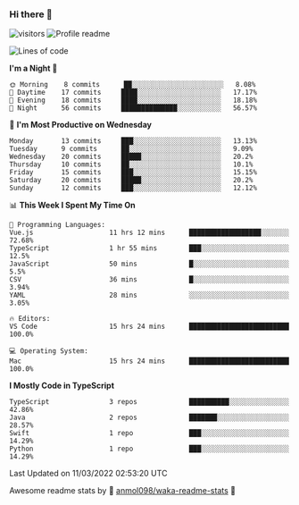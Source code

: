 ### Hi there 👋  
![visitors](https://visitor-badge.laobi.icu/badge?page_id=leverglowh) ![Profile readme](https://github.com/leverglowh/leverglowh/workflows/Profile%20readme/badge.svg?branch=master)

<!--START_SECTION:waka-->
![Lines of code](https://img.shields.io/badge/From%20Hello%20World%20I%27ve%20Written-17%20Thousand%20lines%20of%20code-blue)

**I'm a Night 🦉** 

```text
🌞 Morning    8 commits      ██░░░░░░░░░░░░░░░░░░░░░░░   8.08% 
🌆 Daytime    17 commits     ████░░░░░░░░░░░░░░░░░░░░░   17.17% 
🌃 Evening    18 commits     ████░░░░░░░░░░░░░░░░░░░░░   18.18% 
🌙 Night      56 commits     ██████████████░░░░░░░░░░░   56.57%

```
📅 **I'm Most Productive on Wednesday** 

```text
Monday       13 commits     ███░░░░░░░░░░░░░░░░░░░░░░   13.13% 
Tuesday      9 commits      ██░░░░░░░░░░░░░░░░░░░░░░░   9.09% 
Wednesday    20 commits     █████░░░░░░░░░░░░░░░░░░░░   20.2% 
Thursday     10 commits     ██░░░░░░░░░░░░░░░░░░░░░░░   10.1% 
Friday       15 commits     ███░░░░░░░░░░░░░░░░░░░░░░   15.15% 
Saturday     20 commits     █████░░░░░░░░░░░░░░░░░░░░   20.2% 
Sunday       12 commits     ███░░░░░░░░░░░░░░░░░░░░░░   12.12%

```


📊 **This Week I Spent My Time On** 

```text
💬 Programming Languages: 
Vue.js                   11 hrs 12 mins      ██████████████████░░░░░░░   72.68% 
TypeScript               1 hr 55 mins        ███░░░░░░░░░░░░░░░░░░░░░░   12.5% 
JavaScript               50 mins             █░░░░░░░░░░░░░░░░░░░░░░░░   5.5% 
CSV                      36 mins             █░░░░░░░░░░░░░░░░░░░░░░░░   3.94% 
YAML                     28 mins             ░░░░░░░░░░░░░░░░░░░░░░░░░   3.05%

🔥 Editors: 
VS Code                  15 hrs 24 mins      █████████████████████████   100.0%

💻 Operating System: 
Mac                      15 hrs 24 mins      █████████████████████████   100.0%

```

**I Mostly Code in TypeScript** 

```text
TypeScript               3 repos             ██████████░░░░░░░░░░░░░░░   42.86% 
Java                     2 repos             ███████░░░░░░░░░░░░░░░░░░   28.57% 
Swift                    1 repo              ███░░░░░░░░░░░░░░░░░░░░░░   14.29% 
Python                   1 repo              ███░░░░░░░░░░░░░░░░░░░░░░   14.29%

```



 Last Updated on 11/03/2022 02:53:20 UTC
<!--END_SECTION:waka-->


Awesome readme stats by :star2: [anmol098/waka-readme-stats](https://github.com/anmol098/waka-readme-stats) :star2:
